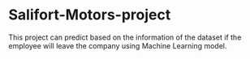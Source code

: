# Salifort-Motors-project
This project can predict based on the information of the dataset if the employee will leave the company using Machine Learning model.
